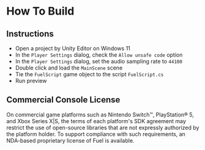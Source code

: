 How To Build
============

## Instructions

* Open a project by Unity Editor on Windows 11
* In the `Player Settings` dialog, check the `Allow unsafe code` option
* In the `Player Settings` dialog, set the audio sampling rate to `44100`
* Double click and load the `MainScene` scene
* Tie the `FuelScript` game object to the script `FuelScript.cs`
* Run preview

## Commercial Console License

On commercial game platforms such as Nintendo Switch™, PlayStation® 5,
and Xbox Series X|S, the terms of each platform's SDK agreement may
restrict the use of open-source libraries that are not expressly
authorized by the platform holder. To support compliance with such
requirements, an NDA-based proprietary license of Fuel is available.
